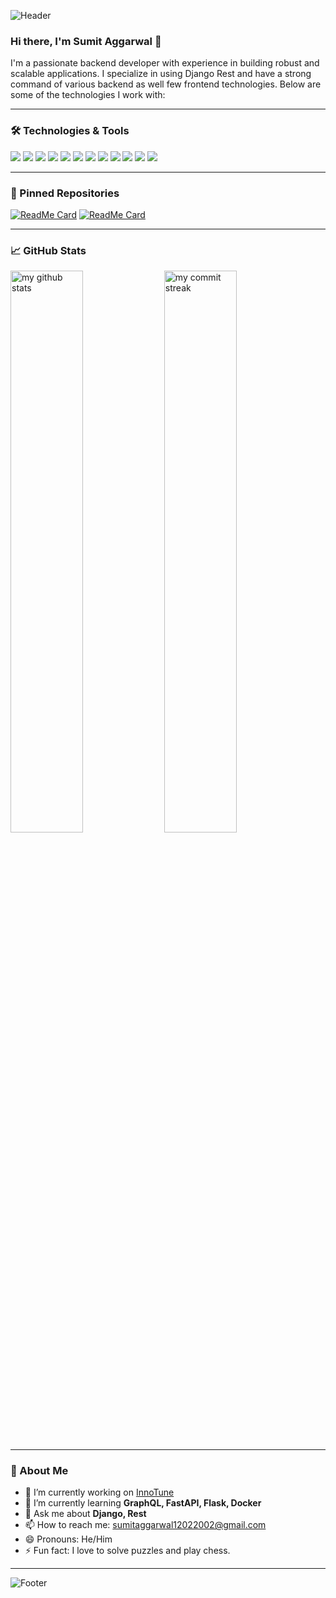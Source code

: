![Header](https://user-images.githubusercontent.com/gamersumit/gamersumit/header-image.gif)

### Hi there, I'm Sumit Aggarwal 👋

I'm a passionate backend developer with experience in building robust and scalable applications. I specialize in using Django Rest and have a strong command of various backend as well few frontend technologies. Below are some of the technologies I work with:

---

### 🛠️ Technologies & Tools

<p align="left">
  <img src="https://img.shields.io/badge/Python-3670A0?style=for-the-badge&logo=python&logoColor=ffdd54" />
  <img src="https://img.shields.io/badge/Django-092E20?style=for-the-badge&logo=django&logoColor=white" />
  <img src="https://img.shields.io/badge/REST-25D366?style=for-the-badge&logo=rest&logoColor=white" />
  <img src="https://img.shields.io/badge/Flask-000000?style=for-the-badge&logo=flask&logoColor=white" />
  <img src="https://img.shields.io/badge/FastAPI-009688?style=for-the-badge&logo=fastapi&logoColor=white" />
  <img src="https://img.shields.io/badge/GraphQL-E10098?style=for-the-badge&logo=graphql&logoColor=white" />
  <img src="https://img.shields.io/badge/C++-00599C?style=for-the-badge&logo=cplusplus&logoColor=white" />
  <img src="https://img.shields.io/badge/Dart-0175C2?style=for-the-badge&logo=dart&logoColor=white" />
  <img src="https://img.shields.io/badge/Flutter-02569B?style=for-the-badge&logo=flutter&logoColor=white" />
  <img src="https://img.shields.io/badge/SQL-336791?style=for-the-badge&logo=postgresql&logoColor=white" />
  <img src="https://img.shields.io/badge/Docker-2496ED?style=for-the-badge&logo=docker&logoColor=white" />
  <img src="https://img.shields.io/badge/Swagger-85EA2D?style=for-the-badge&logo=swagger&logoColor=white" />
</p>

---

### 🔧 Pinned Repositories

[![ReadMe Card](https://github-readme-stats.vercel.app/api/pin/?username=gamersumit&repo=InnoTunes)](https://github.com/gamersumit/InnoTunes)
[![ReadMe Card](https://github-readme-stats.vercel.app/api/pin/?username=gamersumit&repo=Shop-Site)](https://github.com/gamersumit/Shop-Site)

---

### 📈 GitHub Stats

<p align="left">
  <img src="https://github-readme-stats.vercel.app/api?username=gamersumit&show_icons=true&theme=radical" alt="my github stats" width="48%" /> 
  <img src="https://github-readme-streak-stats.herokuapp.com/?username=gmaersumit&theme=radical" alt="my commit streak" width="48%" />
</p>

---

### 🚀 About Me

- 🔭 I’m currently working on [InnoTune](https://github.com/gamersumit/InnoTune)
- 🌱 I’m currently learning **GraphQL, FastAPI, Flask, Docker**
- 💬 Ask me about **Django, Rest**
- 📫 How to reach me: [sumitaggarwal12022002@gmail.com](mailto:sumitaggarwal12022002@gmail.com)
- 😄 Pronouns: He/Him
- ⚡ Fun fact: I love to solve puzzles and play chess.

---

![Footer](https://user-images.githubusercontent.com/gamersumit/InnoTune/footer-image.gif)
